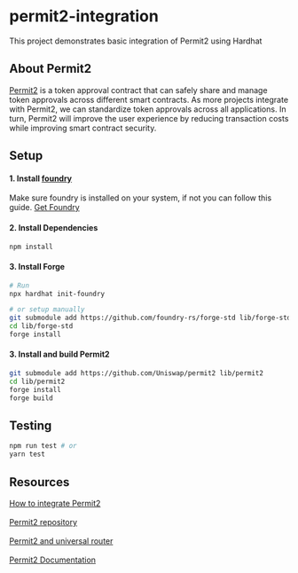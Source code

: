 # permit2-integration

This project demonstrates basic integration of Permit2 using Hardhat

## About Permit2
[Permit2](https://github.com/Uniswap/permit2) is a token approval contract that can safely share and manage token approvals across different smart contracts. As more projects integrate with Permit2, we can standardize token approvals across all applications. In turn, Permit2 will improve the user experience by reducing transaction costs while improving smart contract security.

## Setup

#### 1. Install [foundry](https://github.com/foundry-rs/foundry) 
Make sure foundry is installed on your system, if not you can follow this guide. [Get Foundry](https://getfoundry.sh/)

#### 2. Install Dependencies

```bash
npm install
```

#### 3. Install Forge

```bash
# Run
npx hardhat init-foundry

# or setup manually
git submodule add https://github.com/foundry-rs/forge-std lib/forge-std
cd lib/forge-std
forge install
```

#### 3. Install and build Permit2

```bash
git submodule add https://github.com/Uniswap/permit2 lib/permit2
cd lib/permit2
forge install
forge build
```

## Testing

```bash
npm run test # or
yarn test
```
## Resources

[How to integrate Permit2](https://blog.uniswap.org/permit2-integration-guide) <br /><br />
[Permit2 repository](https://github.com/Uniswap/permit2) <br /><br />
[Permit2 and universal router](https://blog.uniswap.org/permit2-and-universal-router) <br /><br />
[Permit2 Documentation](https://docs.uniswap.org/contracts/permit2/overview)